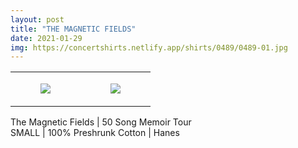 ```yaml
---
layout: post
title: "THE MAGNETIC FIELDS"
date: 2021-01-29
img: https://concertshirts.netlify.app/shirts/0489/0489-01.jpg
---
```




<table style="width:100%;"><tr><td style="vertical-align:top;">
      <figure class="tmblr-full" data-orig-height="2048" data-orig-width="1365" data-orig-src="https://concertshirts.netlify.app/shirts/0489/0489-01.jpg"><img src="https://64.media.tumblr.com/397198d3bb453a7899303369cc57907b/635a737752633269-b3/s540x810/dbcc06e39a0b0dcb03b3b7c3df91a84e27c3f1e0.jpg" data-orig-height="2048" data-orig-width="1365" data-orig-src="https://concertshirts.netlify.app/shirts/0489/0489-01.jpg"/></figure></td>
    <td style="vertical-align:top;">
      <figure class="tmblr-full" data-orig-height="2048" data-orig-width="1365" data-orig-src="https://concertshirts.netlify.app/shirts/0489/0489-02.jpg"><img src="https://64.media.tumblr.com/b2b6e19d8a8165ec7894fff8746824c0/635a737752633269-16/s540x810/051ec4552858df5d41df919594835593eb3a9258.jpg" data-orig-height="2048" data-orig-width="1365" data-orig-src="https://concertshirts.netlify.app/shirts/0489/0489-02.jpg"/></figure></td>
  </tr></table><p>
  The Magnetic Fields | 50 Song Memoir Tour<br/>SMALL | 100% Preshrunk Cotton | Hanes
</p>
